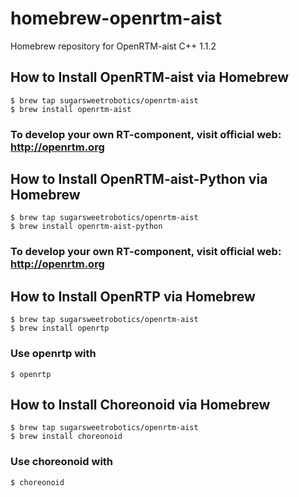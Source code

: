 # homebrew-openrtm-aist
Homebrew repository for OpenRTM-aist C++ 1.1.2

## How to Install OpenRTM-aist via Homebrew

```shell
$ brew tap sugarsweetrobotics/openrtm-aist
$ brew install openrtm-aist
```

### To develop your own RT-component, visit official web: http://openrtm.org

## How to Install OpenRTM-aist-Python via Homebrew

```shell
$ brew tap sugarsweetrobotics/openrtm-aist
$ brew install openrtm-aist-python
```

### To develop your own RT-component, visit official web: http://openrtm.org

## How to Install OpenRTP via Homebrew

```shell
$ brew tap sugarsweetrobotics/openrtm-aist
$ brew install openrtp
```
### Use openrtp with 
```shell
$ openrtp
```
## How to Install Choreonoid via Homebrew

```shell
$ brew tap sugarsweetrobotics/openrtm-aist
$ brew install choreonoid
```

### Use choreonoid with
```shell
$ choreonoid
```

